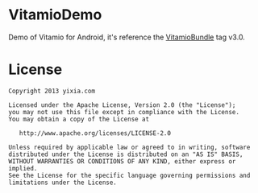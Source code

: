 VitamioDemo
===========

Demo of Vitamio for Android, it's reference the [VitamioBundle][1] tag v3.0.

License
=======


    Copyright 2013 yixia.com

    Licensed under the Apache License, Version 2.0 (the "License");
    you may not use this file except in compliance with the License.
    You may obtain a copy of the License at

       http://www.apache.org/licenses/LICENSE-2.0

    Unless required by applicable law or agreed to in writing, software
    distributed under the License is distributed on an "AS IS" BASIS,
    WITHOUT WARRANTIES OR CONDITIONS OF ANY KIND, either express or implied.
    See the License for the specific language governing permissions and
    limitations under the License.


[1]: https://github.com/yixia/VitamioBundle/tree/v3.0
